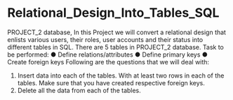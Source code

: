 # Relational_Design_Into_Tables_SQL 
PROJECT_2 database,
In this Project we will convert a relational design that enlists various users, their roles, user accounts and their status into different tables in SQL.
There are 5 tables in PROJECT_2 database.
Task to be performed:
● Define relations/attributes 
● Define primary keys 
● Create foreign keys
Following are the questions that we will deal with:
1. Insert data into each of the tables. With at least two rows in each of the tables. Make sure that you have created respective foreign keys.
2. Delete all the data from each of the tables.
